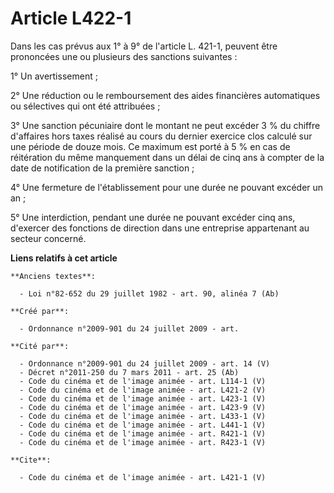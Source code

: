 # Article L422-1

Dans les cas prévus aux 1° à 9° de l'article L. 421-1, peuvent être prononcées une ou plusieurs des sanctions suivantes : 

1° Un avertissement ; 

2° Une réduction ou le remboursement des aides financières automatiques ou sélectives qui ont été attribuées ; 

3° Une sanction pécuniaire dont le montant ne peut excéder 3 % du chiffre d'affaires hors taxes réalisé au cours du dernier
exercice clos calculé sur une période de douze mois. Ce maximum est porté à 5 % en cas de réitération du même manquement dans
un délai de cinq ans à compter de la date de notification de la première sanction ; 

4° Une fermeture de l'établissement pour une durée ne pouvant excéder un an ; 

5° Une interdiction, pendant une durée ne pouvant excéder cinq ans, d'exercer des fonctions de direction dans une entreprise
appartenant au secteur concerné.

**Liens relatifs à cet article**

	**Anciens textes**:

	  - Loi n°82-652 du 29 juillet 1982 - art. 90, alinéa 7 (Ab)

	**Créé par**:

	  - Ordonnance n°2009-901 du 24 juillet 2009 - art.

	**Cité par**:

	  - Ordonnance n°2009-901 du 24 juillet 2009 - art. 14 (V)
	  - Décret n°2011-250 du 7 mars 2011 - art. 25 (Ab)
	  - Code du cinéma et de l'image animée - art. L114-1 (V)
	  - Code du cinéma et de l'image animée - art. L421-2 (V)
	  - Code du cinéma et de l'image animée - art. L423-1 (V)
	  - Code du cinéma et de l'image animée - art. L423-9 (V)
	  - Code du cinéma et de l'image animée - art. L433-1 (V)
	  - Code du cinéma et de l'image animée - art. L441-1 (V)
	  - Code du cinéma et de l'image animée - art. R421-1 (V)
	  - Code du cinéma et de l'image animée - art. R423-1 (V)

	**Cite**:

	  - Code du cinéma et de l'image animée - art. L421-1 (V)
